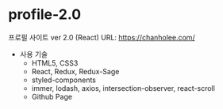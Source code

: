 # profile-2.0
프로필 사이트 ver 2.0 (React)
URL: https://chanholee.com/

- 사용 기술
  - HTML5, CSS3
  - React, Redux, Redux-Sage
  - styled-components
  - immer, lodash, axios, intersection-observer, react-scroll
  - Github Page
